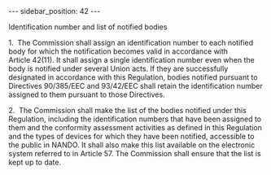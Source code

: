 
<meta data-rh="true" name="docsearch:language" content="en">
<meta data-rh="true" name="docsearch:version" content="current">
<meta data-rh="true" name="docsearch:docusaurus_tag" content="docs-default-current">
        ---
sidebar_position: 42
---
           <p class="stitle-article-norm">Identification number and list of notified bodies</p>
   <p class="norm">1.&nbsp;&nbsp;The Commission shall assign an 
identification number to each notified body for which the notification 
becomes valid in accordance with Article&nbsp;42(11). It shall assign a 
single identification number even when the body is notified under 
several Union acts. If they are successfully designated in accordance 
with this Regulation, bodies notified pursuant to 
Directives&nbsp;90/385/EEC and 93/42/EEC shall retain the identification
 number assigned to them pursuant to those Directives.</p>
   <p class="norm">2.&nbsp;&nbsp;The Commission shall make the list of 
the bodies notified under this Regulation, including the identification 
numbers that have been assigned to them and the conformity assessment 
activities as defined in this Regulation and the types of devices for 
which they have been notified, accessible to the public in NANDO. It 
shall also make this list available on the electronic system referred to
 in Article&nbsp;57. The Commission shall ensure that the list is kept 
up to date.</p>